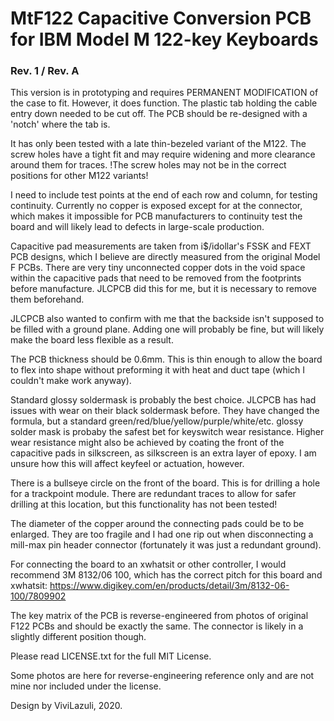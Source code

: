 # MtF122 Capacitive Conversion PCB for IBM Model M 122-key Keyboards

### Rev. 1 / Rev. A

This version is in prototyping and requires PERMANENT MODIFICATION of the case to fit. However, it does function.
The plastic tab holding the cable entry down needed to be cut off. The PCB should be re-designed with a 'notch' where the tab is.

It has only been tested with a late thin-bezeled variant of the M122. The screw holes have a tight fit and may require widening and more clearance around them for traces.
!The screw holes may not be in the correct positions for other M122 variants!

I need to include test points at the end of each row and column, for testing continuity. Currently no copper is exposed except for at the connector, which makes it impossible for PCB manufacturers to continuity test the board and will likely lead to defects in large-scale production.

Capacitive pad measurements are taken from i$/idollar's FSSK and FEXT PCB designs, which I believe are directly measured from the original Model F PCBs.
There are very tiny unconnected copper dots in the void space within the capacitive pads that need to be removed from the footprints before manufacture. JLCPCB did this for me, but it is necessary to remove them beforehand.

JLCPCB also wanted to confirm with me that the backside isn't supposed to be filled with a ground plane. Adding one will probably be fine, but will likely make the board less flexible as a result.

The PCB thickness should be 0.6mm. This is thin enough to allow the board to flex into shape without preforming it with heat and duct tape (which I couldn't make work anyway).

Standard glossy soldermask is probably the best choice. JLCPCB has had issues with wear on their black soldermask before. They have changed the formula, but a standard green/red/blue/yellow/purple/white/etc. glossy solder mask is probaby the safest bet for keyswitch wear resistance.
Higher wear resistance might also be achieved by coating the front of the capacitive pads in silkscreen, as silkscreen is an extra layer of epoxy. I am unsure how this will affect keyfeel or actuation, however.

There is a bullseye circle on the front of the board. This is for drilling a hole for a trackpoint module. There are redundant traces to allow for safer drilling at this location, but this functionality has not been tested!

The diameter of the copper around the connecting pads could be to be enlarged. They are too fragile and I had one rip out when disconnecting a mill-max pin header connector (fortunately it was just a redundant ground).

For connecting the board to an xwhatsit or other controller, I would recommend 3M 8132/06 100, which has the correct pitch for this board and xwhatsit:
https://www.digikey.com/en/products/detail/3m/8132-06-100/7809902

The key matrix of the PCB is reverse-engineered from photos of original F122 PCBs and should be exactly the same. The connector is likely in a slightly different position though.

Please read LICENSE.txt for the full MIT License.

Some photos are here for reverse-engineering reference only and are not mine nor included under the license.

Design by ViviLazuli, 2020.

